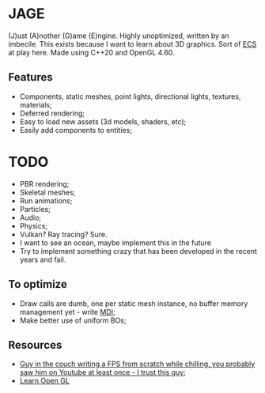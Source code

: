 # JAGE

(J)ust (A)nother (G)ame (E)ngine. Highly unoptimized, written by an imbecile. This exists because I want to learn about 3D graphics. Sort of [ECS](https://en.wikipedia.org/wiki/Entity_component_system) at play here.
Made using C++20 and OpenGL 4.60.
 
## Features

- Components, static meshes, point lights, directional lights, textures, materials;
- Deferred rendering;
- Easy to load new assets (3d models, shaders, etc);
- Easily add components to entities;

# TODO

- PBR rendering;
- Skeletal meshes;
- Run animations;
- Particles;
- Audio; 
- Physics;
- Vulkan? Ray tracing? Sure.
- I want to see an ocean, maybe implement this in the future
- Try to implement something crazy that has been developed in the recent years and fail.

## To optimize

- Draw calls are dumb, one per static mesh instance, no buffer memory management yet - write [MDI](https://ktstephano.github.io/rendering/opengl/mdi);
- Make better use of uniform BOs;

## Resources

- [Guy in the couch writing a FPS from scratch while chilling, you probably saw him on Youtube at least once - I trust this guy](https://www.youtube.com/@tokyospliff);
- [Learn Open GL](https://learnopengl.com/)